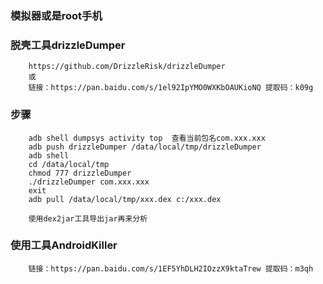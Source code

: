 
### 模拟器或是root手机

### 脱壳工具drizzleDumper
        https://github.com/DrizzleRisk/drizzleDumper
        或
        链接：https://pan.baidu.com/s/1el92IpYMO0WXKbOAUKioNQ 提取码：k09g

### 步骤
        adb shell dumpsys activity top  查看当前包名com.xxx.xxx
        adb push drizzleDumper /data/local/tmp/drizzleDumper
        adb shell
        cd /data/local/tmp
        chmod 777 drizzleDumper
        ./drizzleDumper com.xxx.xxx
        exit
        adb pull /data/local/tmp/xxx.dex c:/xxx.dex

        使用dex2jar工具导出jar再来分析

### 使用工具AndroidKiller
        链接：https://pan.baidu.com/s/1EF5YhDLH2IOzzX9ktaTrew 提取码：m3qh